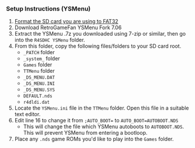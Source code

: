 ### Setup Instructions (YSMenu)

1. [Format the SD card you are using to FAT32](https://dsi.cfw.guide/sd-card-setup.html)
1. Download RetroGameFan YSMenu Fork 7.06
1. Extract the YSMenu .7z you downloaded using 7-zip or similar, then go into the `R4SDHC YSMenu` folder.
1. From this folder, copy the following files/folders to your SD card root.
    - `_PATCH` folder
    - `_system_` folder
    - `Games` folder
    - `TTMenu` folder
    - `_DS_MENU.DAT`
    - `_DS_MENU.INI`
    - `_DS_MENU.SYS`
    - `DEFAULT.nds`
    - `r4dldi.dat`
1. Locate the `YSMenu.ini` file in the `TTMenu` folder. Open this file in a suitable text editor.
1. Edit line 16 to change it from `;AUTO_BOOT=` to `AUTO_BOOT=AUTOBOOT.NDS`
    - This will change the file which YSMenu autoboots to `AUTOBOOT.NDS`. This will prevent YSMenu from entering a bootloop.
1. Place any `.nds` game ROMs you'd like to play into the `Games` folder.